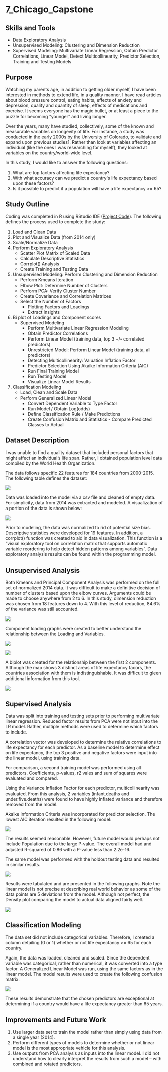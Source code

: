 # 7_Chicago_Capstone

## Skills and Tools
* Data Exploratory Analysis
* Unsupervised Modeling: Clustering and Dimension Reduction
* Supervised Modeling: Multivariate Linear Regression, Obtain Predictor Correlations, Linear Model, Detect Multicollinearity, Predictor Selection, Training and Testing Models

## Purpose
Watching my parents age, in addition to getting older myself, I have been interested in methods to extend life, in a quality manner.  I have read articles about blood pressure control, eating habits, effects of anxiety and depression, quality and quantity of sleep, effects of medications and exercise.  It seems everyone has the magic bullet, or at least a piece to the puzzle for becoming “younger” and living longer.

Over the years, many have studied, collectively, some of the known and measurable variables on longevity of life.  For instance, a study was conducted in the early 2000s by the University of Colorado, to validate and expand upon previous studies1.  Rather than look at variables affecting an individual (like the ones I was researching for myself), they looked at variables on the country/world-wide level. 

In this study, I would like to answer the following questions:
 1.	What are top factors affecting life expectancy?
 2.	With what accuracy can we predict a country's life expectancy based upon these factors?
 3.	Is it possible to predict if a population will have a life expectancy >= 65?

## Study Outline
Coding was completed in R using RStudio IDE ([Project Code](Project.R)).   The following defines the process used to complete the study:

1.	Load and Clean Data
2.	Plot and Visualize Data (from 2014 only)
3.	Scale/Normalize Data
4.	Perform Exploratory Analysis
    - Scatter Plot Matrix of Scaled Data
    - Calculate Descriptive Statistics
    - Corrplot() Analysis
    - Create Training and Testing Data
5.	Unsupervised Modeling: Perform Clustering and Dimension Reduction
    - Perform Kmeans Iteration
    - Elbow Plot: Determine Number of Clusters 
    - Perform PCA: Verify Cluster Number
    - Create Covariance and Correlation Matrices
    - Select the Number of Factors
        * Plotting Factors and Loadings
        * Extract Insights
6.	Bi plot of Loadings and Component scores
    - Supervised Modeling
        *	Perform Multivariate Linear Regression Modeling
        *	Obtain Predictor Correlations
        *	Perform Linear Model (training data, top 3 +/- correlated predictors)
        *	Unrestricted Model: Perform Linear Model (training data, all predictors)
        *	Detecting Multicollinearity: Valuation Inflation Factor
        *	Predictor Selection Using Akaike Information Criteria (AIC)
        *	Run Final Training Model
         *	Run Testing Model
        *	Visualize Linear Model Results
7.	Classification Modeling
    - Load, Clean and Scale Data
    - Perform Generalized Linear Model
        *	Convert Dependent Variable to Type Factor  
        *	Run Model / Obtain Log(odds)
        *	Define Classification Rule / Make Predictions
        *	Create Confusion Matrix and Statistics - Compare Predicted Classes to Actual

## Dataset Description
I was unable to find a quality dataset that included personal factors that might affect an individual’s life span.  Rather, I obtained population level data compiled by the World Health Organization. 

The data follows specific 22 features for 184 countries from 2000-2015.  The following table defines the dataset:

![](Readme%20Pics/data%20description.png)


Data was loaded into the model via a csv file and cleaned of empty data.  For simplicity, data from 2014 was extracted and modeled.  A visualization of a portion of the data is shown below:

 ![](Readme%20Pics/1%20data%20.png)

Prior to modeling, the data was normalized to rid of potential size bias.  Descriptive statistics were developed for 19 features. In addition, a corrplot() function was created to aid in data visualization.  This function is a “visual exploratory tool on correlation matrix that supports automatic variable reordering to help detect hidden patterns among variables”.  Data exploratory analysis results can be found within the programming model.  

## Unsupervised Analysis

Both Kmeans and Principal Component Analysis was performed on the full set of normalized 2014 data.  It was difficult to make a definitive decision of number of clusters based upon the elbow curves.  Arguments could be made to choose anywhere from 2 to 6.  In this study, dimension reduction was chosen from 18 features down to 4.  With this level of reduction, 84.6% of the variance was still accounted.  

![](Readme%20Pics/2%20Elbow%20Plot.png)

Component loading graphs were created to better understand the relationship between the Loading and Variables.  
  
![](Readme%20Pics/3%20Loadings.png)

![](Readme%20Pics/4%20Loadings%202.png)
   
A biplot was created for the relationship between the first 2 components.  Although the map shows 3 distinct areas of life expectancy facors, the countries association with them is indistinguishable.  It was difficult to gleen additional information from this tool.  

 ![](Readme%20Pics/5%20biplot.png)


## Supervised Analysis

Data was split into training and testing sets prior to performing multivariate linear regression.  Reduced factor results from PCA were not input into the LR model.  Rather, multiple methods were used to determine which factors to include.  

A correlation vector was developed to determine the relative correlations to life expectancy for each predictor.  As a baseline model to determine effect on life expectancy, the top 3 positive and negative factors were input into the linear model, using training data.   

For comparison, a second training model was performed using all predictors.  Coefficients, p-values, r2 vales and sum of squares were evaluated and compared.  

Using the Variance Inflation Factor for each predictor, multicollinearity was evaluated. From this analysis, 2 variables (infant.deaths and under.five.deaths) were found to have highly inflated variance and therefore removed from the model.  

Akaike Information Criteria was incorporated for predictor selection.  The lowest AIC iteration resulted in the following model: 

 ![](Readme%20Pics/6.png)
 

The results seemed reasonable.  However, future model would perhaps not include Population due to the large P-value.  The overall model had and adjusted R-squared of 0.86 with a P-value less than 2.2e-16.  

The same model was performed with the holdout testing data and resulted in similar results.  

 ![](Readme%20Pics/7.png)

Results were tabulated and are presented in the following graphs.  Note the linear model is not precise at describing real world behavior as some of the data points are 5 deviations from the model.  Although not perfect, the Density plot comparing the model to actual data aligned fairly well. 

 ![](Readme%20Pics/8%20Regression%20Model%20Results.png)


## Classification Modeling

The data set did not include categorical variables.  Therefore, I created a column detailing (0 or 1) whether or not life expectancy >= 65 for each country.  

Again, the data was loaded, cleaned and scaled.  Since the dependent variable was categorical, rather than numerical, it was converted into a type factor.  A Generalized Linear Model was run, using the same factors as in the linear model.  The model results were used to create the following confusion matrix:  

 ![](Readme%20Pics/9%20Confusion%20Matrix.png)

These results demonstrate that the chosen predictors are exceptional at determining if a country would have a life expectancy greater than 65 years.  

## Improvements and Future Work

1.	Use larger data set to train the model rather than simply using data from a single year (2014).  
2.	Perform different types of models to determine whether or not linear model is the most appropriate vehicle for this analysis.  
3.	Use outputs from PCA analysis as inputs into the linear model.  I did not understand how to clearly interpret the results from such a model – with combined and rotated predictors.  
